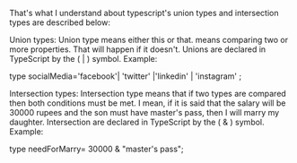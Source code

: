 That's what I understand about typescript's union types and intersection types are described below:

Union types: Union type means either this or that. means comparing two or more properties. That will happen if it doesn't. Unions are declared in TypeScript by the ( | ) symbol.
Example:

type socialMedia='facebook'| 'twitter' |'linkedin' | 'instagram' ;

Intersection types: Intersection type means that if two types are compared then both conditions must be met. I mean, if it is said that the salary will be 30000 rupees and the son must have master's pass, then I will marry my daughter. Intersection are declared in TypeScript by the ( & ) symbol.
Example:

type needForMarry= 30000 & "master's pass";
